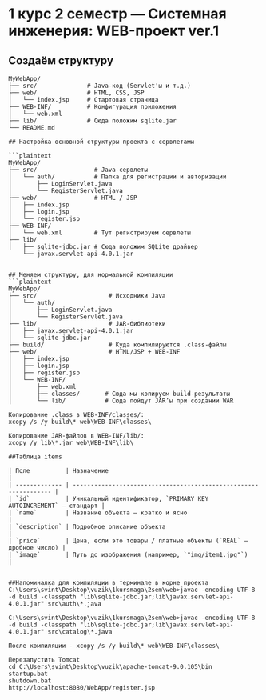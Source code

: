 # 1 курс 2 семестр — Системная инженерия: WEB-проект ver.1

## Создаём структуру

```plaintext
MyWebApp/
├── src/              # Java-код (Servlet'ы и т.д.)
├── web/              # HTML, CSS, JSP
│   └── index.jsp     # Стартовая страница
├── WEB-INF/          # Конфигурация приложения
│   └── web.xml
├── lib/              # Сюда положим sqlite.jar
└── README.md

## Настройка основной структуры проекта с сервлетами

```plaintext
MyWebApp/
├── src/                # Java-сервлеты
│   └── auth/           # Папка для регистрации и авторизации
│       ├── LoginServlet.java
│       └── RegisterServlet.java
├── web/                # HTML / JSP
│   ├── index.jsp
│   ├── login.jsp
│   └── register.jsp
├── WEB-INF/
│   └── web.xml         # Тут регистрируем сервлеты
├── lib/
│   ├── sqlite-jdbc.jar # Сюда положим SQLite драйвер
    └── javax.servlet-api-4.0.1.jar


## Меняем структуру, для нормальной компиляции
```plaintext
MyWebApp/
├── src/                    # Исходники Java
│   └── auth/
│       ├── LoginServlet.java
│       └── RegisterServlet.java
├── lib/                    # JAR-библиотеки
│   ├── javax.servlet-api-4.0.1.jar
│   └── sqlite-jdbc.jar
├── build/                  # Куда компилируются .class-файлы
├── web/                    # HTML/JSP + WEB-INF
│   ├── index.jsp
│   ├── login.jsp
│   ├── register.jsp
│   └── WEB-INF/
│       ├── web.xml
│       ├── classes/       # Сюда мы копируем build-результаты 
│       └── lib/           # Сюда пойдут JAR’ы при создании WAR

Копирование .class в WEB-INF/classes/:
xcopy /s /y build\* web\WEB-INF\classes\

Копирование JAR-файлов в WEB-INF/lib/:
xcopy /y lib\*.jar web\WEB-INF\lib\

##Таблица items

| Поле          | Назначение                                                       |
| ------------- | ---------------------------------------------------------------- |
| `id`          | Уникальный идентификатор, `PRIMARY KEY AUTOINCREMENT` — стандарт |
| `name`        | Название объекта — кратко и ясно                                 |
| `description` | Подробное описание объекта                                       |
| `price`       | Цена, если это товары / платные объекты (`REAL` — дробное число) |
| `image`       | Путь до изображения (например, `"img/item1.jpg"`)                |


##Напоминалка для компиляции в терминале в корне проекта
C:\Users\svint\Desktop\vuzik\1kursmaga\2sem\web>javac -encoding UTF-8 -d build -classpath "lib\sqlite-jdbc.jar;lib\javax.servlet-api-4.0.1.jar" src\auth\*.java

C:\Users\svint\Desktop\vuzik\1kursmaga\2sem\web>javac -encoding UTF-8 -d build -classpath "lib\sqlite-jdbc.jar;lib\javax.servlet-api-4.0.1.jar" src\catalog\*.java  

После компиляции - xcopy /s /y build\* web\WEB-INF\classes\

Перезапустить Tomcat
cd C:\Users\svint\Desktop\vuzik\apache-tomcat-9.0.105\bin
startup.bat
shutdown.bat
http://localhost:8080/WebApp/register.jsp